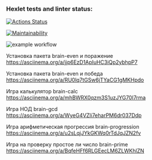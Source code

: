 ### Hexlet tests and linter status:
[![Actions Status](https://github.com/sch0nik/python-project-lvl1/workflows/hexlet-check/badge.svg)](https://github.com/sch0nik/python-project-lvl1/actions)

[![Maintainability](https://api.codeclimate.com/v1/badges/a99a88d28ad37a79dbf6/maintainability)](https://codeclimate.com/github/codeclimate/codeclimate/maintainability)

![example workflow](https://github.com/github/docs/actions/workflows/main.yml/badge.svg)

Установка пакета brain-even и поражение https://asciinema.org/a/jjp6EzD1ApIuHC3iQp2ybhpP7

Установка пакета brain-even и победа https://asciinema.org/a/RU0lq7tGSw6jTYaCG1gMKHpdo

Игра калькулятор brain-calc https://asciinema.org/a/mhBWRX0qzm3S1uzJYG70I7rma

Игра НОД brain-gcd https://asciinema.org/a/WyeG4VZli7eharPM6dr037Ddp

Игра арифметическая прогрессия brain-progression https://asciinema.org/a/u2sLqjJYkGKWq0rTdJqJZN2fv

Игра на проверку простое ли число brain-prime https://asciinema.org/a/BqfeHFf6RLGEecLM6ZLWKhlZN
